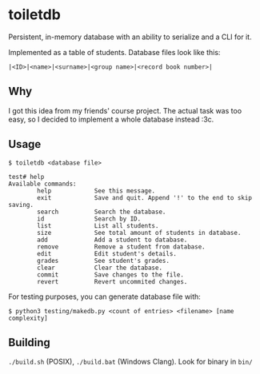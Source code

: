 # toiletdb

Persistent, in-memory database with an ability to serialize and a CLI for it.

Implemented as a table of students. Database files look like this:
```
|<ID>|<name>|<surname>|<group name>|<record book number>|
```

## Why

I got this idea from my friends' course project.
The actual task was too easy, so I decided to implement a whole database instead :3c.

## Usage

```console
$ toiletdb <database file>
```

```console
test# help
Available commands:
        help            See this message.
        exit            Save and quit. Append '!' to the end to skip saving.
        search          Search the database.
        id              Search by ID.
        list            List all students.
        size            See total amount of students in database.
        add             Add a student to database.
        remove          Remove a student from database.
        edit            Edit student's details.
        grades          See student's grades.
        clear           Clear the database.
        commit          Save changes to the file.
        revert          Revert uncommited changes.
```

For testing purposes, you can generate database file with:
```console
$ python3 testing/makedb.py <count of entries> <filename> [name complexity]
```

## Building

`./build.sh` (POSIX), `./build.bat` (Windows Clang). Look for binary in `bin/`
